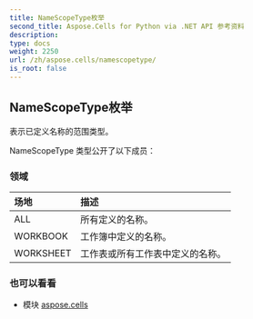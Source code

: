 ```yaml
---
title: NameScopeType枚举
second_title: Aspose.Cells for Python via .NET API 参考资料
description:
type: docs
weight: 2250
url: /zh/aspose.cells/namescopetype/
is_root: false
---
```

## NameScopeType枚举
表示已定义名称的范围类型。



NameScopeType 类型公开了以下成员：

### 领域
|场地|描述|
| :- | :- |
| ALL |所有定义的名称。|
| WORKBOOK |工作簿中定义的名称。|
| WORKSHEET |工作表或所有工作表中定义的名称。|



### 也可以看看
* 模块 [aspose.cells](..)

